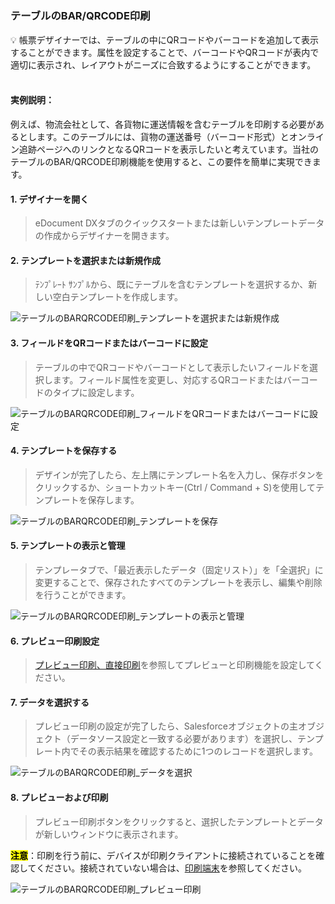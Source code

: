 <h5 id="start"></h5>

### テーブルのBAR/QRCODE印刷

<aside>
💡 帳票デザイナーでは、テーブルの中にQRコードやバーコードを追加して表示することができます。属性を設定することで、バーコードやQRコードが表内で適切に表示され、レイアウトがニーズに合致するようにすることができます。
</aside>
<br>

#### **実例説明：**
例えば、物流会社として、各貨物に運送情報を含むテーブルを印刷する必要があるとします。このテーブルには、貨物の運送番号（バーコード形式）とオンライン追跡ページへのリンクとなるQRコードを表示したいと考えています。当社のテーブルのBAR/QRCODE印刷機能を使用すると、この要件を簡単に実現できます。

#### **1. デザイナーを開く**

> eDocument DXタブのクイックスタートまたは新しいテンプレートデータの作成からデザイナーを開きます。

#### **2. テンプレートを選択または新規作成**

> ﾃﾝﾌﾟﾚｰﾄ ｻﾝﾌﾟﾙから、既にテーブルを含むテンプレートを選択するか、新しい空白テンプレートを作成します。

![テーブルのBARQRCODE印刷_テンプレートを選択または新規作成](../_images/jp/テーブルのBARQRCODE印刷_テンプレートを選択または新規作成.gif)

#### **3. フィールドをQRコードまたはバーコードに設定**

> テーブルの中でQRコードやバーコードとして表示したいフィールドを選択します。フィールド属性を変更し、対応するQRコードまたはバーコードのタイプに設定します。

![テーブルのBARQRCODE印刷_フィールドをQRコードまたはバーコードに設定](../_images/jp/テーブルのBARQRCODE印刷_フィールドをQRコードまたはバーコードに設定.gif)

#### **4. テンプレートを保存する**

> デザインが完了したら、左上隅にテンプレート名を入力し、保存ボタンをクリックするか、ショートカットキー(Ctrl / Command + S)を使用してテンプレートを保存します。

![テーブルのBARQRCODE印刷_テンプレートを保存](../_images/jp/テーブルのBARQRCODE印刷_テンプレートを保存.gif)

#### **5. テンプレートの表示と管理**

> テンプレータブで、「最近表示したデータ（固定リスト）」を「全選択」に変更することで、保存されたすべてのテンプレートを表示し、編集や削除を行うことができます。

![テーブルのBARQRCODE印刷_テンプレートの表示と管理](../_images/jp/テーブルのBARQRCODE印刷_テンプレートの表示と管理.gif)

#### **6. プレビュー印刷設定**

> [プレビュー印刷、直接印刷](ad-print.md#adprint-step1)を参照してプレビューと印刷機能を設定してください。

#### **7. データを選択する**

> プレビュー印刷の設定が完了したら、Salesforceオブジェクトの主オブジェクト（データソース設定と一致する必要があります）を選択し、テンプレート内でその表示結果を確認するために1つのレコードを選択します。

![テーブルのBARQRCODE印刷_データを選択](../_images/jp/テーブルのBARQRCODE印刷_データを選択.gif)

#### **8. プレビューおよび印刷**

> プレビュー印刷ボタンをクリックすると、選択したテンプレートとデータが新しいウィンドウに表示されます。<br/>

<mark>**注意**</mark>：印刷を行う前に、デバイスが印刷クライアントに接続されていることを確認してください。接続されていない場合は、[印刷端末](download.md)を参照してください。

![テーブルのBARQRCODE印刷_プレビュー印刷](../_images/jp/テーブルのBARQRCODE印刷_プレビュー印刷.gif)